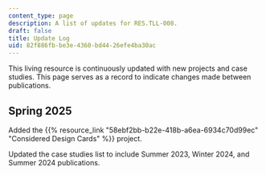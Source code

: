 ```yaml
---
content_type: page
description: A list of updates for RES.TLL-008.
draft: false
title: Update Log
uid: 82f886fb-be3e-4360-bd44-26efe4ba30ac
---
```

This living resource is continuously updated with new projects and case studies. This page serves as a record to indicate changes made between publications.

## Spring 2025

Added the {{% resource_link "58ebf2bb-b22e-418b-a6ea-6934c70d99ec" "Considered Design Cards" %}} project.

Updated the case studies list to include Summer 2023, Winter 2024, and Summer 2024 publications.